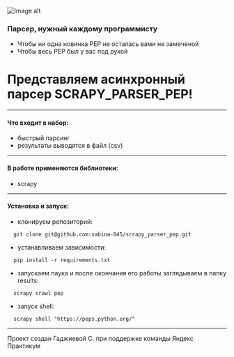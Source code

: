 ![Image alt](https://github.com/sabina-045/scrapy_parser_pep/master/photo_2024-03-04_19-20-05.jpg)

### Парсер, нужный каждому программисту
+ Чтобы ни одна новинка PEP не осталась вами не замеченой
+ Чтобы весь PEP был у вас под рукой
# Представляем асинхронный парсер SCRAPY_PARSER_PEP!
------------
#### Что входит в набор:
+ быстрый парсинг
+ результаты выводятся в файл (csv)
---
#### В работе применяются библиотеки:
+ scrapy
---
#### Установка и запуск:
+ клонируем репозиторий:
```
  git clone git@github.com:sabina-045/scrapy_parser_pep.git
```
+ устанавливаем зависимости:
```
  pip install -r requirements.txt
```
+ запускаем паука и
  после окончания его работы заглядываем в папку results:
```
  scrapy crawl pep
```
+ запуск shell:
```
  scrapy shell "https://peps.python.org/"
```
-------
Проект создан Гаджиевой С. при поддержке команды Яндекс Практикум

